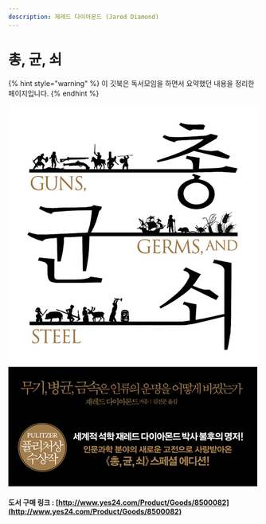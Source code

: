 ```yaml
---
description: 제레드 다이아몬드 (Jared Diamond)
---
```


# 총, 균, 쇠

{% hint style="warning" %}
이 깃북은 독서모임을 하면서 요약했던 내용을 정리한 페이지입니다.
{% endhint %}

![총, 균, 쇠 표 ](<.gitbook/assets/image (1).png>)

#### 도서 구매 링크 : [http://www.yes24.com/Product/Goods/8500082](http://www.yes24.com/Product/Goods/8500082)
